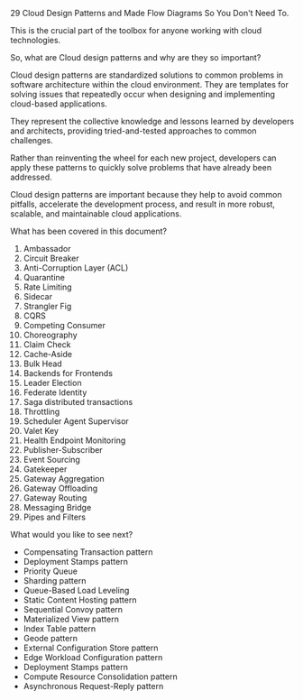 29 Cloud Design Patterns and Made Flow Diagrams So You Don't Need To. 

This is the crucial part of the toolbox for anyone working with cloud technologies.

So, what are Cloud design patterns and why are they so important?

Cloud design patterns are standardized solutions to common problems in software architecture within the cloud environment. They are templates for solving issues that repeatedly occur when designing and implementing cloud-based applications.

They represent the collective knowledge and lessons learned by developers and architects, providing tried-and-tested approaches to common challenges.

Rather than reinventing the wheel for each new project, developers can apply these patterns to quickly solve problems that have already been addressed.

Cloud design patterns are important because they help to avoid common pitfalls, accelerate the development process, and result in more robust, scalable, and maintainable cloud applications.

What has been covered in this document?

1. Ambassador
2. Circuit Breaker
3. Anti-Corruption Layer (ACL)
4. Quarantine
5. Rate Limiting
6. Sidecar
7. Strangler Fig
8. CQRS
9. Competing Consumer
10. Choreography
11. Claim Check
12. Cache-Aside
13. Bulk Head
14. Backends for Frontends
15. Leader Election
16. Federate Identity
17. Saga distributed transactions
18. Throttling
19. Scheduler Agent Supervisor
20. Valet Key
21. Health Endpoint Monitoring
22. Publisher-Subscriber
23. Event Sourcing
24. Gatekeeper
25. Gateway Aggregation
26. Gateway Offloading
27. Gateway Routing
28. Messaging Bridge
29. Pipes and Filters

What would you like to see next?

- Compensating Transaction pattern
- Deployment Stamps pattern
- Priority Queue
- Sharding pattern
- Queue-Based Load Leveling
- Static Content Hosting pattern
- Sequential Convoy pattern
- Materialized View pattern
- Index Table pattern
- Geode pattern
- External Configuration Store pattern
- Edge Workload Configuration pattern
- Deployment Stamps pattern
- Compute Resource Consolidation pattern
- Asynchronous Request-Reply pattern
